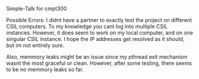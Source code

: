 Simple-Talk for cmpt300

Possible Errors:
I didnt have a partner to exactly test the project on different CSIL computers. To my knowledge you cant log into multiple CSIL instances.
However, it does seem to work on my local computer, and on one singular CSIL instance. I hope the IP addresses get resolved as it should, but im not entirely sure.

Also, memmory leaks might be an issue since my pthread exit mechanism wasnt the most graceful or clean.
However, after some testing, there seems to be no memmory leaks so far. 


